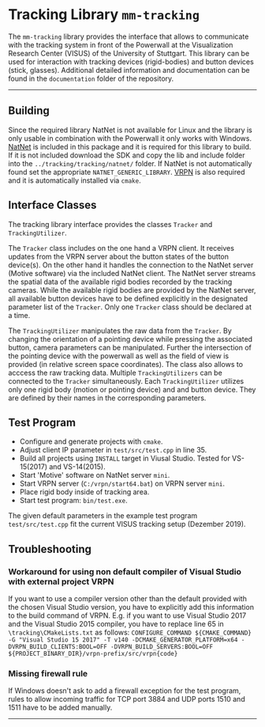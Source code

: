 # Tracking Library `mm-tracking`

The `mm-tracking` library provides the interface that allows to communicate with the tracking system in front of the Powerwall at the Visualization Research Center (VISUS) of the University of Stuttgart. 
This library can be used for interaction with tracking devices (rigid-bodies) and button devices (stick, glasses).
Additional detailed information and documentation can be found in the `documentation` folder of the repository.

---

## Building

Since the required library NatNet is not available for Linux and the library is only usable in combination with the Powerwall it only works with Windows.
[NatNet](http://optitrack.com/products/natnet-sdk/) is included in this package and it is required for this library to build. If it is not included download the SDK and copy the lib and include folder into the `../tracking/tracking/natnet/` folder. If NatNet is not automatically found set the appropriate `NATNET_GENERIC_LIBRARY`. 
[VRPN](https://github.com/vrpn/vrpn.git) is also required and it is automatically installed via `cmake`.

## Interface Classes

The tracking library interface provides the classes `Tracker` and `TrackingUtilizer`. 

The `Tracker` class includes on the one hand a VRPN client. It receives updates from the VRPN server about the button states of the button device(s). On the other hand it handles the connection to the NatNet server (Motive software) via the included NatNet client. The NatNet server streams the spatial data of the available rigid bodies recorded by the tracking cameras.
While the available rigid bodies are provided by the NatNet server, all available button devices have to be defined explicitly in the designated parameter list of the `Tracker`.
Only one `Tracker` class should be declared at a time.

The `TrackingUtilizer` manipulates the raw data from the `Tracker`. By changing the orientation of a pointing device while pressing the associated button, camera parameters can be manipulated. Further the intersection of the pointing device with the powerwall as well as the field of view is provided (in relative screen space coordinates). The class also allows to acccess the raw tracking data.
Multiple `TrackingUtilizers` can be connected to the `Tracker` simultaneously. Each `TrackingUtilizer` utilizes only one rigid body (motion or pointing device) and and button device. They are defined by their names in the corresponding parameters.

## Test Program

* Configure and generate projects with `cmake`.
* Adjust client IP parameter in `test/src/test.cpp` in line 35.
* Build all projects using `INSTALL` target in Viusal Studio. Tested for VS-15(2017) and VS-14(2015).
* Start 'Motive' software on NatNet server `mini`.
* Start VRPN server (`C:/vrpn/start64.bat`) on VRPN server `mini`.
* Place rigid body inside of tracking area.
* Start test program: `bin/test.exe`.

The given default parameters in the example test program `test/src/test.cpp` fit the current VISUS tracking setup (Dezember 2019).

## Troubleshooting

### Workaround for using non default compiler of Visual Studio with external project VRPN
If you want to use a compiler version other than the default provided with the chosen Visual Studio version, you have to explicitly add this information to the build command of VRPN. E.g. if you want to use Visual Studio 2017 and the Visual Studio 2015 compiler, you have to replace line 65 in `\tracking\CMakeLists.txt` as follows:
`CONFIGURE_COMMAND ${CMAKE_COMMAND} -G "Visual Studio 15 2017" -T v140 -DCMAKE_GENERATOR_PLATFORM=x64 -DVRPN_BUILD_CLIENTS:BOOL=OFF -DVRPN_BUILD_SERVERS:BOOL=OFF ${PROJECT_BINARY_DIR}/vrpn-prefix/src/vrpn{code}`

### Missing firewall rule
If Windows doesn't ask to add a firewall exception for the test program, rules to allow incoming traffic for TCP port 3884 and UDP ports 1510 and 1511 have to be added manually.

---

